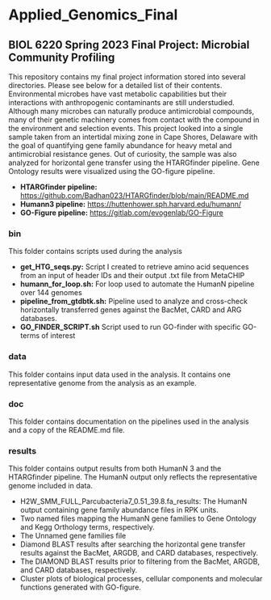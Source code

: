# Applied_Genomics_Final


## BIOL 6220 Spring 2023 Final Project: Microbial Community Profiling
This repository contains my final project information stored into several directories. Please see below for a detailed list of their contents. Environmental microbes have vast metabolic capabilities but their interactions with anthropogenic contaminants are still understudied. Although many microbes can naturally produce antimicrobial compounds, many of their genetic machinery comes from contact with the compound in the environment and selection events. This project looked into a single sample taken from an intertidal mixing zone in Cape Shores, Delaware with the goal of quantifying gene family abundance for heavy metal and antimicrobial resistance genes. Out of curiosity, the sample was also analyzed for horizontal gene transfer using the HTARGfinder pipeline. Gene Ontology results were visualized using the GO-figure pipeline.

- **HTARGfinder pipeline:** https://github.com/Badhan023/HTARGfinder/blob/main/README.md 
- **Humann3 pipeline:** https://huttenhower.sph.harvard.edu/humann/ 
- **GO-Figure pipeline:** https://gitlab.com/evogenlab/GO-Figure

### bin
This folder contains scripts used during the analysis
- **get_HTG_seqs.py:** Script I created to retrieve amino acid sequences from an input of header IDs and their output .txt file from MetaCHIP
- **humann_for_loop.sh:** For loop used to automate the HumanN pipeline over 144 genomes 
- **pipeline_from_gtdbtk.sh:** Pipeline used to analyze and cross-check horizontally transferred genes against the BacMet, CARD and ARG databases.
- **GO_FINDER_SCRIPT.sh** Script used to run GO-finder with specific GO-terms of interest

### data
This folder contains input data used in the analysis. It contains one representative genome from the analysis as an example. 
### doc
This folder contains documentation on the pipelines used in the analysis and a copy of the README.md file.
### results
This folder contains output results from both HumanN 3 and the HTARGfinder pipeline. The HumanN output only reflects the representative genome included in data.
- H2W_SMM_FULL_Parcubacteria7_0.51_39.8.fa_results: The HumanN output containing gene family abundance files in RPK units.
- Two named files mapping the HumanN gene families to Gene Ontology and Kegg Orthology terms, respectively.
- The Unnamed gene families file
- Diamond BLAST results after searching the horizontal gene transfer results against the BacMet, ARGDB, and CARD databases, respectively.
- The DIAMOND BLAST results prior to filtering from the BacMet, ARGDB, and CARD databases, respectively. 
- Cluster plots of biological processes, cellular components and molecular functions generated with GO-figure. 

